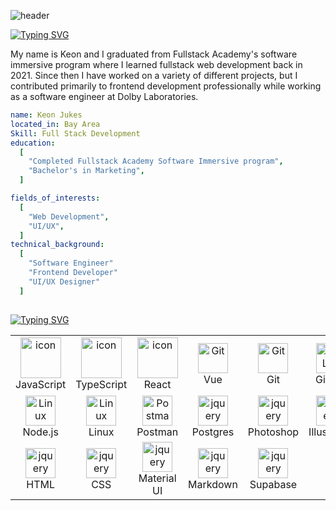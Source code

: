 ![header](https://capsule-render.vercel.app/api?type=waving&color=39FF14&height=300&section=header&text=Take%20Action&fontSize=90&fontAlign=50&fontAlignY=39)

[![Typing SVG](https://readme-typing-svg.demolab.com?font=IBM+Plex+Mono&weight=500&size=30&duration=6000&pause=1000&color=39FF14&width=435&lines=About+Me%3A)](https://git.io/typing-svg)

My name is Keon and I graduated from Fullstack Academy's software immersive program where I learned fullstack web development back in 2021. Since then I have worked on a variety of different projects, but I contributed primarily to frontend development professionally while working as a software engineer at Dolby Laboratories.

```yaml
name: Keon Jukes
located_in: Bay Area
Skill: Full Stack Development
education:
  [
    "Completed Fullstack Academy Software Immersive program",
    "Bachelor's in Marketing",
  ]

fields_of_interests:
  [
    "Web Development",
    "UI/UX",
  ]
technical_background:
  [
    "Software Engineer"
    "Frontend Developer"
    "UI/UX Designer"
  ]
  
```


[![Typing SVG](https://readme-typing-svg.demolab.com?font=IBM+Plex+Mono&weight=500&size=30&duration=6000&pause=1000&color=39FF14&width=435&lines=Some+tools+I+use%3A)](https://git.io/typing-svg)
<!--
<p align="left">
<img src="https://cdn.jsdelivr.net/gh/devicons/devicon/icons/vscode/vscode-original.svg" alt="vscode" width="45" height="45"/>
<img src="https://cdn.jsdelivr.net/gh/devicons/devicon/icons/css3/css3-original.svg" alt="css" width="45" height="45"/>
<img src="https://cdn.jsdelivr.net/gh/devicons/devicon/icons/html5/html5-original.svg" alt="html" width="45" height="45"/> 
<img src="https://cdn.jsdelivr.net/gh/devicons/devicon/icons/javascript/javascript-original.svg" alt="javascript" width="45" height="45"/>
<img src="https://cdn.jsdelivr.net/gh/devicons/devicon/icons/typescript/typescript-original.svg" alt="typescript" width="45" height="45"/>
<img src="https://cdn.jsdelivr.net/gh/devicons/devicon/icons/react/react-original.svg" alt="react" width="45" height="45"/>
<img src="https://cdn.jsdelivr.net/gh/devicons/devicon/icons/vuejs/vuejs-original.svg" alt="vue" width="45" height="45"/>
<img src="https://cdn.jsdelivr.net/gh/devicons/devicon/icons/materialui/materialui-original.svg" alt="materialui" width="45" height="45"/>
<img src="https://cdn.jsdelivr.net/gh/devicons/devicon/icons/bootstrap/bootstrap-original.svg" alt="bootstrap" width="45" height="45"/> 
</p> 
-->
<table>
  <tr>
    <td align="center" width="96">
      <img src="https://techstack-generator.vercel.app/js-icon.svg" alt="icon" width="65" height="65" /> <br/>
      JavaScript
    </td>
    <td align="center" width="96">
      <img src="https://techstack-generator.vercel.app/ts-icon.svg" alt="icon" width="65" height="65" /> <br/>
      TypeScript
    </td>
    <td align="center" width="96">
      <img src="https://techstack-generator.vercel.app/react-icon.svg" alt="icon" width="65" height="65" /> <br/>
      React
    </td>
    <td align="center" width="96">
       <img src="https://skillicons.dev/icons?i=vue" width="48" height="48" alt="Git" /> <br/>
       Vue
    </td>
    <td align="center" width="96">
       <img src="https://skillicons.dev/icons?i=git" width="48" height="48" alt="Git" /> <br/>
       Git
    </td>
    <td align="center" width="96">
      <img src="https://skillicons.dev/icons?i=gitlab" width="48" height="48" alt="GitLab" /> <br/>
      GitLab
    </td>
    <td align="center" width="96">
      <img src="https://skillicons.dev/icons?i=vscode" width="48" height="48" alt="GitLab" /> <br/>
      VS Code
    </td>
  </tr>
  <tr>
    <td align="center" width="96">
      <img src="https://skillicons.dev/icons?i=nodejs" width="48" height="48" alt="Linux" /> <br/>
      Node.js
    </td>
    <td align="center" width="96">
      <img src="https://skillicons.dev/icons?i=linux" width="48" height="48" alt="Linux" /> <br/>
      Linux
    </td>
    <td align="center" width="96">
      <img src="https://skillicons.dev/icons?i=postman" width="48" height="48" alt="Postman" /> <br/>
      Postman
    </td>
    <td align="center" width="96">
      <img src="https://skillicons.dev/icons?i=postgres" width="48" height="48" alt="jquery" /> <br/>
      Postgres
    </td>
    <td align="center" width="96">
      <img src="https://skillicons.dev/icons?i=ps" width="48" height="48" alt="jquery" /> <br/>
      Photoshop
    </td>
    <td align="center" width="96">
      <img src="https://skillicons.dev/icons?i=ai" width="48" height="48" alt="jquery" /> <br/>
      Illustrator
    </td>
  </tr>
  <tr>
    <td align="center" width="96">
      <img src="https://skillicons.dev/icons?i=html" width="48" height="48" alt="jquery" /> <br/>
      HTML
    </td>
    <td align="center" width="96">
      <img src="https://skillicons.dev/icons?i=css" width="48" height="48" alt="jquery" /> <br/>
      CSS
    </td>
    <td align="center" width="96">
      <img src="https://skillicons.dev/icons?i=materialui" width="48" height="48" alt="jquery" /> <br/>
      Material UI
    </td>
    <td align="center" width="96">
      <img src="https://skillicons.dev/icons?i=md" width="48" height="48" alt="jquery" /> <br/>
      Markdown
    </td>
    <td align="center" width="96">
      <img src="https://skillicons.dev/icons?i=supabase" width="48" height="48" alt="jquery" /> <br/>
      Supabase
    </td>
  </tr>
</table>

<!---
KeonJukes/KeonJukes is a ✨ special ✨ repository because its `README.md` (this file) appears on your GitHub profile.
You can click the Preview link to take a look at your changes.
--->
